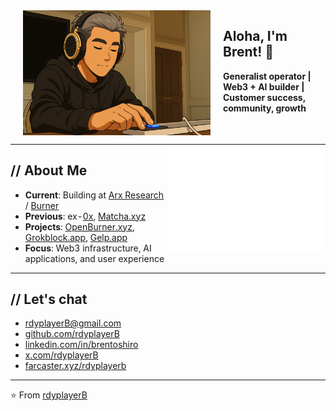 <img src="rdyplayerB.png" width="300" alt="rdyplayerB" align="left" hspace="20">

<h2>Aloha, I'm Brent! 🤙</h2>
<p><strong>Generalist operator | Web3 + AI builder | Customer success, community, growth</strong></p>

<div style="clear: both;"></div>

<table style="border: 0; border-collapse: collapse; width: 100%; border-spacing: 0;">
<tr style="border: 0;">
<td style="border: 0; padding: 0; width: 50%; vertical-align: top;">

## // About Me

- **Current**: Building at [Arx Research](https://arxresearch.com) / [Burner](https://burner.pro)
- **Previous**: ex-[0x](https://0x.org), [Matcha.xyz](https://matcha.xyz)
- **Projects**: [OpenBurner.xyz](https://openburner.xyz), [Grokblock.app](https://grokblock.app), [Gelp.app](https://gelp.app)
- **Focus**: Web3 infrastructure, AI applications, and user experience

</td>
<td style="border: 0; padding: 0; width: 50%; vertical-align: top;">

<img src="https://raw.githubusercontent.com/rdyplayerB/rdyplayerB/main/metrics.plugin.isocalendar.svg" alt="Isometric Commit Calendar" width="100%">

</td>
</tr>
</table>

## // Let's chat

- [rdyplayerB@gmail.com](mailto:rdyplayerB@gmail.com)
- [github.com/rdyplayerB](https://github.com/rdyplayerB)
- [linkedin.com/in/brentoshiro](https://linkedin.com/in/brentoshiro)
- [x.com/rdyplayerB](https://x.com/rdyplayerB)
- [farcaster.xyz/rdyplayerb](https://farcaster.xyz/rdyplayerb)

---

⭐ From [rdyplayerB](https://github.com/rdyplayerB)